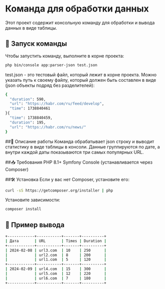 # Команда для обработки данных

Этот проект содержит консольную команду для обработки и вывода данных в виде таблицы.

## 🚀 Запуск команды

Чтобы запустить команду, выполните в корне проекта:
```sh
php bin/console app:parser-json test.json
 ```
test.json - это тестовый файл, который лежит в корне проекта.
Можно указать путь к своему файлу, который должен быть составлен в виде (json объекты подряд без разделителей):
```sh
{
  "duration": 590,
  "url": "https://habr.com/ru/feed/develop",
  "time": 1738840461
}{
  "time": 1738840459,
  "duration": 195,
  "url": "https://habr.com/ru/news/"
}
 ```

##📌 Описание работы
Команда обрабатывает json строку и выводит статистику в виде таблицы в консоли.
Данные группируются по дате, а внутри каждой даты показываются три самых популярных URL.

##📥 Требования
PHP 8.1+
Symfony Console (устанавливается через Composer)

##🛠 Установка
Если у вас нет Composer, установите его:
```sh
curl -sS https://getcomposer.org/installer | php
 ``` 
Установите зависимости:
```sh
composer install
 ``` 
## 📝 Пример вывода
```sh
+------------+-----------+-------+----------+
| Дата       | URL       | Times | Duration |
+------------+-----------+-------+----------+
| 2024-02-08 | url3.com  | 10    | 250      |
|            | url2.com  | 8     | 200      |
|            | url1.com  | 5     | 120      |
+------------+-----------+-------+----------+
| 2024-02-09 | url4.com  | 15    | 300      |
|            | url5.com  | 12    | 220      |
|            | url6.com  | 7     | 180      |
+------------+-----------+-------+----------+
 ```
